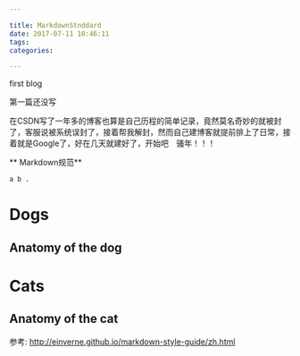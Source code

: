 ```yaml
---

title: MarkdownStnddard
date: 2017-07-11 10:46:11
tags:
categories:

---
```




first blog



第一篇还没写

在CSDN写了一年多的博客也算是自己历程的简单记录，竟然莫名奇妙的就被封了，客服说被系统误封了，接着帮我解封，然而自己建博客就提前排上了日常，接着就是Google了，好在几天就建好了，开始吧　骚年！！！

** Markdown规范**

```
a b .
```

# Dogs

## Anatomy of the dog

# Cats

## Anatomy of the cat

参考: http://einverne.github.io/markdown-style-guide/zh.html